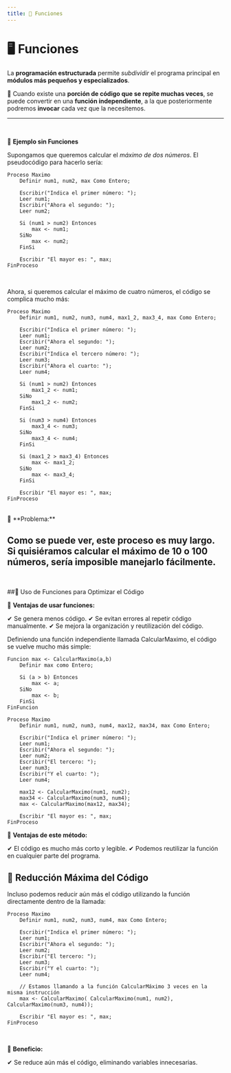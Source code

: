 ```yaml
---
title: 📌 Funciones
---
```


# 🖥️ Funciones  

La **programación estructurada** permite *subdividir* el programa principal en **módulos más pequeños y especializados**.  

📌 Cuando existe una **porción de código que se repite muchas veces**, se puede convertir en una **función independiente**, a la que posteriormente podremos **invocar** cada vez que la necesitemos.  

---
<br>

📌 **Ejemplo sin Funciones** 

Supongamos que queremos calcular el *máximo de dos números*. El pseudocódigo para hacerlo sería:  

```
Proceso Maximo
    Definir num1, num2, max Como Entero;

    Escribir("Indica el primer número: ");
    Leer num1;
    Escribir("Ahora el segundo: ");
    Leer num2;

    Si (num1 > num2) Entonces
        max <- num1;
    SiNo
        max <- num2;
    FinSi

    Escribir "El mayor es: ", max;
FinProceso
```
<br>

Ahora, si queremos calcular el máximo de cuatro números, el código se complica mucho más:

```
Proceso Maximo
    Definir num1, num2, num3, num4, max1_2, max3_4, max Como Entero;

    Escribir("Indica el primer número: ");
    Leer num1;
    Escribir("Ahora el segundo: ");
    Leer num2;
    Escribir("Indica el tercero número: ");
    Leer num3;
    Escribir("Ahora el cuarto: ");
    Leer num4;

    Si (num1 > num2) Entonces
        max1_2 <- num1;
    SiNo
        max1_2 <- num2;
    FinSi

    Si (num3 > num4) Entonces
        max3_4 <- num3;
    SiNo
        max3_4 <- num4;
    FinSi

    Si (max1_2 > max3_4) Entonces
        max <- max1_2;
    SiNo
        max <- max3_4;
    FinSi

    Escribir "El mayor es: ", max;
FinProceso
```

<br>
📌 **Problema:**

Como se puede ver, este proceso es muy largo.
Si quisiéramos calcular el máximo de 10 o 100 números, sería imposible manejarlo fácilmente.
<br>
---
<br>

##📌 Uso de Funciones para Optimizar el Código

📌 **Ventajas de usar funciones:**

✔ Se genera menos código.
✔ Se evitan errores al repetir código manualmente.
✔ Se mejora la organización y reutilización del código.

Definiendo una función independiente llamada CalcularMaximo, el código se vuelve mucho más simple:

```
Funcion max <- CalcularMaximo(a,b)
    Definir max como Entero;

    Si (a > b) Entonces
        max <- a;
    SiNo
        max <- b;
    FinSi
FinFuncion

Proceso Maximo
    Definir num1, num2, num3, num4, max12, max34, max Como Entero;

    Escribir("Indica el primer número: ");
    Leer num1;
    Escribir("Ahora el segundo: ");
    Leer num2;    
    Escribir("El tercero: ");
    Leer num3;
    Escribir("Y el cuarto: ");
    Leer num4;

    max12 <- CalcularMaximo(num1, num2);
    max34 <- CalcularMaximo(num3, num4);
    max <- CalcularMaximo(max12, max34);

    Escribir "El mayor es: ", max;
FinProceso
```

📌 **Ventajas de este método:**

✔ El código es mucho más corto y legible.
✔ Podemos reutilizar la función en cualquier parte del programa.


## 📌 Reducción Máxima del Código

Incluso podemos reducir aún más el código utilizando la función directamente dentro de la llamada:

```
Proceso Maximo
    Definir num1, num2, num3, num4, max Como Entero;

    Escribir("Indica el primer número: ");
    Leer num1;
    Escribir("Ahora el segundo: ");
    Leer num2;    
    Escribir("El tercero: ");
    Leer num3;
    Escribir("Y el cuarto: ");
    Leer num4;    

    // Estamos llamando a la función CalcularMáximo 3 veces en la misma instrucción
    max <- CalcularMaximo( CalcularMaximo(num1, num2), CalcularMaximo(num3, num4));

    Escribir "El mayor es: ", max;
FinProceso
```
<br>

📌 **Beneficio:**

✔ Se reduce aún más el código, eliminando variables innecesarias.